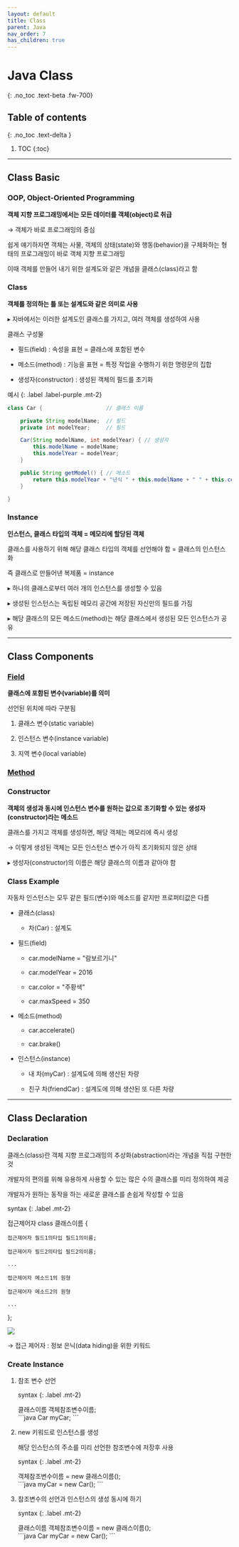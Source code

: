 ```yaml
---
layout: default
title: Class 
parent: Java
nav_order: 7
has_children: true
---
```


# Java Class 
{: .no_toc .text-beta .fw-700}

## Table of contents
{: .no_toc .text-delta }

1. TOC
{:toc}

---

## Class Basic

### OOP, Object-Oriented Programming

**객체 지향 프로그래밍에서는 모든 데이터를 객체(object)로 취급**

&#8594; 객체가 바로 프로그래밍의 중심

쉽게 얘기하자면 객체는 사물, 객체의 상태(state)와 행동(behavior)을 구체화하는 형태의 프로그래밍이 바로 객체 지향 프로그래밍

이때 객체를 만들어 내기 위한 설계도와 같은 개념을 클래스(class)라고 함

### Class

**객체를 정의하는 틀 또는 설계도와 같은 의미로 사용**

&#9656; 자바에서는 이러한 설계도인 클래스를 가지고, 여러 객체를 생성하여 사용

클래스 구성물

* 필드(field) : 속성을 표현 = 클래스에 포함된 변수

* 메소드(method) : 기능을 표현 = 특정 작업을 수행하기 위한 명령문의 집합

* 생성자(constructor) : 생성된 객체의 필드를 초기화

예시
{: .label .label-purple .mt-2}
```java
class Car {                    // 클래스 이름

    private String modelName;  // 필드
    private int modelYear;     // 필드

    Car(String modelName, int modelYear) { // 생성자
        this.modelName = modelName;
        this.modelYear = modelYear;
    }

    public String getModel() { // 메소드
        return this.modelYear + "년식 " + this.modelName + " " + this.color;
    }

}
```

### Instance

**인스턴스, 클래스 타입의 객체 = 메모리에 할당된 객체**

클래스를 사용하기 위해 해당 클래스 타입의 객체를 선언해야 함 = 클래스의 인스턴스 화

즉 클래스로 만들어낸 복제품 = instance

&#9656; 하나의 클래스로부터 여러 개의 인스턴스를 생성할 수 있음

&#9656; 생성된 인스턴스는 독립된 메모리 공간에 저장된 자신만의 필드를 가짐

&#9656; 해당 클래스의 모든 메소드(method)는 해당 클래스에서 생성된 모든 인스턴스가 공유

---

## Class Components

### [Field]()

**클래스에 포함된 변수(variable)를 의미**

선언된 위치에 따라 구분됨

1. 클래스 변수(static variable)

2. 인스턴스 변수(instance variable)

3. 지역 변수(local variable)

### [Method]()



### Constructor

**객체의 생성과 동시에 인스턴스 변수를 원하는 값으로 초기화할 수 있는 생성자(constructor)라는 메소드**

클래스를 가지고 객체를 생성하면, 해당 객체는 메모리에 즉시 생성

&#8594; 이렇게 생성된 객체는 모든 인스턴스 변수가 아직 초기화되지 않은 상태

&#9656; 생성자(constructor)의 이름은 해당 클래스의 이름과 같아야 함

### Class Example

자동차 인스턴스는 모두 같은 필드(변수)와 메소드를 같지만 프로퍼티값은 다름

* 클래스(class)

    - 차(Car) : 설계도

* 필드(field)

    - car.modelName = "람보르기니"

    - car.modelYear = 2016

    - car.color = "주황색"

    - car.maxSpeed = 350

* 메소드(method)

    - car.accelerate()

    - car.brake()

* 인스턴스(instance)

    - 내 차(myCar) : 설계도에 의해 생산된 차량

    - 친구 차(friendCar) : 설계도에 의해 생산된 또 다른 차량

---

## Class Declaration

### Declaration

클래스(class)란 객체 지향 프로그래밍의 추상화(abstraction)라는 개념을 직접 구현한 것

개발자의 편의를 위해 유용하게 사용할 수 있는 많은 수의 클래스를 미리 정의하여 제공

개발자가 원하는 동작을 하는 새로운 클래스를 손쉽게 작성할 수 있음

syntax
{: .label .mt-2}
<div class="code-example" markdown="1">
접근제어자 class 클래스이름 {

    접근제어자 필드1의타입 필드1의이름;

    접근제어자 필드2의타입 필드2의이름;

    ...

    접근제어자 메소드1의 원형

    접근제어자 메소드2의 원형

    ...

};
</div>

![](img_java_class_definition.png)

&#8594; 접근 제어자 : 정보 은닉(data hiding)을 위한 키워드

### Create Instance

1. 참조 변수 선언

    syntax
    {: .label .mt-2}
    <div class="code-example" markdown="1">
    클래스이름 객체참조변수이름;
    </div>
    ```java
    Car myCar;
    ```

2. new 키워드로 인스턴스를 생성

    해당 인스턴스의 주소를 미리 선언한 참조변수에 저장후 사용

    syntax
    {: .label .mt-2}
    <div class="code-example" markdown="1">
    객체참조변수이름 = new 클래스이름();
    </div>
    ```java
    myCar = new Car();
    ```

3. 참조변수의 선언과 인스턴스의 생성 동시에 하기

    syntax
    {: .label .mt-2}
    <div class="code-example" markdown="1">
    클래스이름 객체참조변수이름 = new 클래스이름();
    </div>
    ```java
    Car myCar = new Car();
    ```

